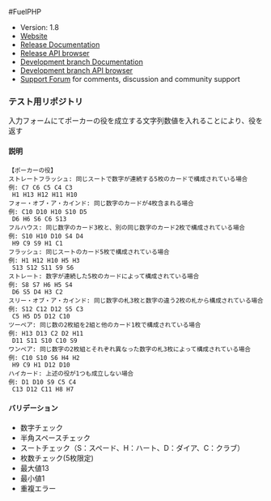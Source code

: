 #FuelPHP

* Version: 1.8
* [Website](http://fuelphp.com/)
* [Release Documentation](http://docs.fuelphp.com)
* [Release API browser](http://api.fuelphp.com)
* [Development branch Documentation](http://dev-docs.fuelphp.com)
* [Development branch API browser](http://dev-api.fuelphp.com)
* [Support Forum](http://fuelphp.com/forums) for comments, discussion and community support

### テスト用リポジトリ

入力フォームにてポーカーの役を成立する文字列数値を入れることにより、役を返す

#### 説明
```
【ポーカーの役】
ストレートフラッシュ: 同じスートで数字が連続する5枚のカードで構成されている場合
例: C7 C6 C5 C4 C3
 H1 H13 H12 H11 H10
フォー・オブ・ア・カインド: 同じ数字のカードが4枚含まれる場合
例: C10 D10 H10 S10 D5
 D6 H6 S6 C6 S13
フルハウス: 同じ数字のカード3枚と、別の同じ数字のカード2枚で構成されている場合
例: S10 H10 D10 S4 D4
 H9 C9 S9 H1 C1
フラッシュ: 同じスートのカード5枚で構成されている場合
例: H1 H12 H10 H5 H3
 S13 S12 S11 S9 S6
ストレート: 数字が連続した5枚のカードによって構成されている場合
例: S8 S7 H6 H5 S4
 D6 S5 D4 H3 C2
スリー・オブ・ア・カインド: 同じ数字の札3枚と数字の違う2枚の札から構成されている場合
例: S12 C12 D12 S5 C3
 C5 H5 D5 D12 C10
ツーペア: 同じ数の2枚組を2組と他のカード1枚で構成されている場合
例: H13 D13 C2 D2 H11
 D11 S11 S10 C10 S9
ワンペア: 同じ数字の2枚組とそれぞれ異なった数字の札3枚によって構成されている場合
例: C10 S10 S6 H4 H2
 H9 C9 H1 D12 D10
ハイカード: 上述の役が1つも成立しない場合
例: D1 D10 S9 C5 C4
 C13 D12 C11 H8 H7

```

#### バリデーション
- 数字チェック
- 半角スペースチェック
- スートチェック（S：スペード、H：ハート、D：ダイア、C：クラブ）
- 枚数チェック(5枚限定)
- 最大値13
- 最小値1
- 重複エラー
